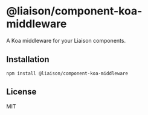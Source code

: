 # @liaison/component-koa-middleware

A Koa middleware for your Liaison components.

## Installation

```
npm install @liaison/component-koa-middleware
```

## License

MIT
